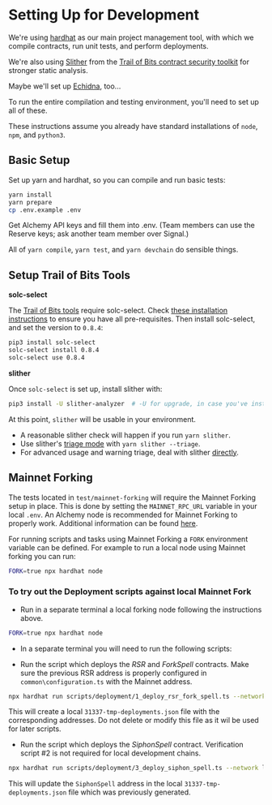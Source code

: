 # Setting Up for Development

We're using [hardhat](hardhat.org) as our main project management tool, with which we compile contracts, run unit tests, and perform deployments.

We're also using [Slither][] from the [Trail of Bits contract security toolkit][tob-suite] for stronger static analysis.

Maybe we'll set up [Echidna][], too...

To run the entire compilation and testing environment, you'll need to set up all of these.

[echidna]: https://github.com/crytic/echidna
[slither]: https://github.com/crytic/slither
[tob-suite]: https://blog.trailofbits.com/2018/03/23/use-our-suite-of-ethereum-security-tools/

These instructions assume you already have standard installations of `node`, `npm`, and `python3`.

## Basic Setup

Set up yarn and hardhat, so you can compile and run basic tests:

```bash
yarn install
yarn prepare
cp .env.example .env
```

Get Alchemy API keys and fill them into .env. (Team members can use the Reserve keys; ask another team member over Signal.)

All of `yarn compile`, `yarn test`, and `yarn devchain` do sensible things.

## Setup Trail of Bits Tools

**solc-select**

The [Trail of Bits tools][tob-suite] require solc-select. Check [these installation instructions](https://github.com/crytic/solc-select) to ensure you have all pre-requisites. Then install solc-select, and set the version to `0.8.4`:

```bash
pip3 install solc-select
solc-select install 0.8.4
solc-select use 0.8.4
```

**slither**

Once `solc-select` is set up, install slither with:

```bash
pip3 install -U slither-analyzer  # -U for upgrade, in case you've installed an old version.
```

At this point, `slither` will be usable in your environment.

- A reasonable slither check will happen if you run `yarn slither`.
- Use slither's [triage mode][] with `yarn slither --triage`.
- For advanced usage and warning triage, deal with slither [directly][slither usage].

[triage mode]: https://github.com/crytic/slither/wiki/Usage#triage-mode-1
[slither usage]: https://github.com/crytic/slither/wiki/Usage

## Mainnet Forking

The tests located in `test/mainnet-forking` will require the Mainnet Forking setup in place. This is done by setting the `MAINNET_RPC_URL` variable in your local `.env`. An Alchemy node is recommended for Mainnet Forking to properly work. Additional information can be found [here](https://hardhat.org/hardhat-network/guides/mainnet-forking.html).

For running scripts and tasks using Mainnet Forking a `FORK` environment variable can be defined. For example to run a local node using Mainnet forking you can run:

```bash
FORK=true npx hardhat node
```

### To try out the Deployment scripts against local Mainnet Fork

* Run in a separate terminal a local forking node following the instructions above.

```bash
FORK=true npx hardhat node
```

* In a separate terminal you will need to run the following scripts:

- Run the script which deploys the *RSR* and *ForkSpell* contracts. Make sure the previous RSR address is properly configured in `common\configuration.ts` with the Mainnet address. 

```bash
npx hardhat run scripts/deployment/1_deploy_rsr_fork_spell.ts --network localhost
```

This will create a local `31337-tmp-deployments.json` file with the corresponding addresses. Do not delete or modify this file as it wil be used for later scripts.

- Run the script which deploys the *SiphonSpell* contract. Verification script #2 is not required for local development chains.

```bash
npx hardhat run scripts/deployment/3_deploy_siphon_spell.ts --network localhost
```

This will update the `SiphonSpell` address in the local `31337-tmp-deployments.json` file which was previously generated.


